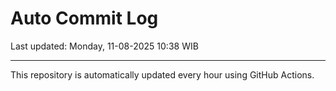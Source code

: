 # Auto Commit Log

Last updated: Monday, 11-08-2025 10:38 WIB

---

This repository is automatically updated every hour using GitHub Actions.

